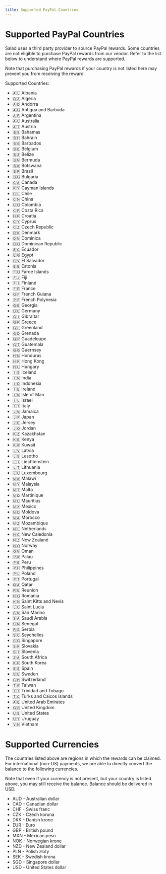 ```yaml
---
title: Supported PayPal Countries
---
```


# Supported PayPal Countries

Salad uses a third party provider to source PayPal rewards. Some countries are not eligible to purchase PayPal rewards
from our vendor. Refer to the list below to understand where PayPal rewards are supported. 

Note that purchasing PayPal rewards if your country is not listed here may prevent you from receiving the reward.

Supported Countries:

- 🇦🇱 Albania
- 🇩🇿 Algeria
- 🇦🇩 Andorra
- 🇦🇬 Antigua and Barbuda
- 🇦🇷 Argentina
- 🇦🇺 Australia
- 🇦🇹 Austria
- 🇧🇸 Bahamas
- 🇧🇭 Bahrain
- 🇧🇧 Barbados
- 🇧🇪 Belgium
- 🇧🇿 Belize
- 🇧🇲 Bermuda
- 🇧🇼 Botswana
- 🇧🇷 Brazil
- 🇧🇬 Bulgaria
- 🇨🇦 Canada
- 🇰🇾 Cayman Islands
- 🇨🇱 Chile
- 🇨🇳 China
- 🇨🇴 Colombia
- 🇨🇷 Costa Rica
- 🇭🇷 Croatia
- 🇨🇾 Cyprus
- 🇨🇿 Czech Republic
- 🇩🇰 Denmark
- 🇩🇲 Dominica
- 🇩🇴 Dominican Republic
- 🇪🇨 Ecuador
- 🇪🇬 Egypt
- 🇸🇻 El Salvador
- 🇪🇪 Estonia
- 🇫🇴 Faroe Islands
- 🇫🇯 Fiji
- 🇫🇮 Finland
- 🇫🇷 France
- 🇬🇫 French Guiana
- 🇵🇫 French Polynesia
- 🇬🇪 Georgia
- 🇩🇪 Germany
- 🇬🇮 Gibraltar
- 🇬🇷 Greece
- 🇬🇱 Greenland
- 🇬🇩 Grenada
- 🇬🇵 Guadeloupe
- 🇬🇹 Guatemala
- 🇬🇬 Guernsey
- 🇭🇳 Honduras
- 🇭🇰 Hong Kong
- 🇭🇺 Hungary
- 🇮🇸 Iceland
- 🇮🇳 India
- 🇮🇩 Indonesia
- 🇮🇪 Ireland
- 🇮🇲 Isle of Man
- 🇮🇱 Israel
- 🇮🇹 Italy
- 🇯🇲 Jamaica
- 🇯🇵 Japan
- 🇯🇪 Jersey
- 🇯🇴 Jordan
- 🇰🇿 Kazakhstan
- 🇰🇪 Kenya
- 🇰🇼 Kuwait
- 🇱🇻 Latvia
- 🇱🇸 Lesotho
- 🇱🇮 Liechtenstein
- 🇱🇹 Lithuania
- 🇱🇺 Luxembourg
- 🇲🇼 Malawi
- 🇲🇾 Malaysia
- 🇲🇹 Malta
- 🇲🇶 Martinique
- 🇲🇺 Mauritius
- 🇲🇽 Mexico
- 🇲🇩 Moldova
- 🇲🇦 Morocco
- 🇲🇿 Mozambique
- 🇳🇱 Netherlands
- 🇳🇨 New Caledonia
- 🇳🇿 New Zealand
- 🇳🇴 Norway
- 🇴🇲 Oman
- 🇵🇼 Palau
- 🇵🇪 Peru
- 🇵🇭 Philippines
- 🇵🇱 Poland
- 🇵🇹 Portugal
- 🇶🇦 Qatar
- 🇷🇪 Reunion
- 🇷🇴 Romania
- 🇰🇳 Saint Kitts and Nevis
- 🇱🇨 Saint Lucia
- 🇸🇲 San Marino
- 🇸🇦 Saudi Arabia
- 🇸🇳 Senegal
- 🇷🇸 Serbia
- 🇸🇨 Seychelles
- 🇸🇬 Singapore
- 🇸🇰 Slovakia
- 🇸🇮 Slovenia
- 🇿🇦 South Africa
- 🇰🇷 South Korea
- 🇪🇸 Spain
- 🇸🇪 Sweden
- 🇨🇭 Switzerland
- 🇹🇼 Taiwan
- 🇹🇹 Trinidad and Tobago
- 🇹🇨 Turks and Caicos Islands
- 🇦🇪 United Arab Emirates
- 🇬🇧 United Kingdom
- 🇺🇸 United States
- 🇺🇾 Uruguay
- 🇻🇳 Vietnam

# Supported Currencies

The countries listed above are regions in which the rewards can be claimed. For international (non-US) payments, we are
able to directly convert the balance to the following currencies.

Note that even if your currency is not present, but your country is listed above, you may still receive the balance.
Balance should be delivered in USD.

- AUD - Australian dollar
- CAD - Canadian dollar
- CHF - Swiss franc
- CZK - Czech koruna
- DKK - Danish krone
- EUR - Euro
- GBP - British pound
- MXN - Mexican peso
- NOK - Norwegian krone
- NZD - New Zealand dollar
- PLN - Polish złoty
- SEK - Swedish krona
- SGD - Singapore dollar
- USD - United States dollar
